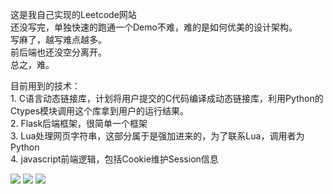 这是我自己实现的Leetcode网站<br>
还没写完，单独快速的跑通一个Demo不难，难的是如何优美的设计架构。<br>
写麻了，越写难点越多。<br>
前后端也还没空分离开。<br>
总之，难。<br>

<p>
目前用到的技术：<br>
1. C语言动态链接库，计划将用户提交的C代码编译成动态链接库，利用Python的Ctypes模块调用这个库拿到用户的运行结果。<br>
2. Flask后端框架，很简单一个框架<br>
3. Lua处理网页字符串，这部分属于是强加进来的，为了联系Lua，调用者为Python<br>
4. javascript前端逻辑，包括Cookie维护Session信息<br>
</p>

<image src="pic/pic1.png">
<image src="pic/pic2.png">
<image src="pic/pic3.png">